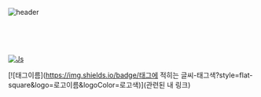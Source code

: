 ![header](https://capsule-render.vercel.app/api?type=rounded&color=auto&height=300&section=header&text=youthangno&fontSize=70)

<br><br><br>

[![Js](https://img.shields.io/badge/javaScript-tomato?style=flat-square&logo=javaSS&logoColor=blue)](google.com)

[![태그이름](https://img.shields.io/badge/태그에 적히는 글씨-태그색?style=flat-square&logo=로고이름&logoColor=로고색)](관련된 내 링크)
